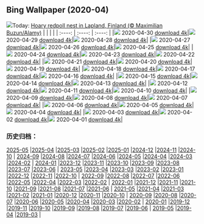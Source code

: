 ## Bing Wallpaper (2020-04)
![](http://cn.bing.com/th?id=OHR.ArcticRedpoll_EN-US5881398714_UHD.jpg&w=1000)Today: [Hoary redpoll nest in Lapland, Finland (© Maximilian Buzun/Alamy)](http://cn.bing.com/th?id=OHR.ArcticRedpoll_EN-US5881398714_UHD.jpg)
|      |      |      |
| :----: | :----: | :----: |
|![](http://cn.bing.com/th?id=OHR.ArcticRedpoll_EN-US5881398714_UHD.jpg&pid=hp&w=384&h=216&rs=1&c=4) 2020-04-30 [download 4k](http://cn.bing.com/th?id=OHR.ArcticRedpoll_EN-US5881398714_UHD.jpg)|![](http://cn.bing.com/th?id=OHR.PalouseSpring_EN-US5686949948_UHD.jpg&pid=hp&w=384&h=216&rs=1&c=4) 2020-04-29 [download 4k](http://cn.bing.com/th?id=OHR.PalouseSpring_EN-US5686949948_UHD.jpg)|![](http://cn.bing.com/th?id=OHR.SalisburyCathedral_EN-US5389036397_UHD.jpg&pid=hp&w=384&h=216&rs=1&c=4) 2020-04-28 [download 4k](http://cn.bing.com/th?id=OHR.SalisburyCathedral_EN-US5389036397_UHD.jpg)|
|![](http://cn.bing.com/th?id=OHR.SouthAmericanTapir_EN-US5286179280_UHD.jpg&pid=hp&w=384&h=216&rs=1&c=4) 2020-04-27 [download 4k](http://cn.bing.com/th?id=OHR.SouthAmericanTapir_EN-US5286179280_UHD.jpg)|![](http://cn.bing.com/th?id=OHR.RubySunset_EN-US0913610079_UHD.jpg&pid=hp&w=384&h=216&rs=1&c=4) 2020-04-26 [download 4k](http://cn.bing.com/th?id=OHR.RubySunset_EN-US0913610079_UHD.jpg)|![](http://cn.bing.com/th?id=OHR.FalklandRockhoppers_EN-US0783607730_UHD.jpg&pid=hp&w=384&h=216&rs=1&c=4) 2020-04-25 [download 4k](http://cn.bing.com/th?id=OHR.FalklandRockhoppers_EN-US0783607730_UHD.jpg)|
|![](http://cn.bing.com/th?id=OHR.MegellanicCloud_EN-US0392587311_UHD.jpg&pid=hp&w=384&h=216&rs=1&c=4) 2020-04-24 [download 4k](http://cn.bing.com/th?id=OHR.MegellanicCloud_EN-US0392587311_UHD.jpg)|![](http://cn.bing.com/th?id=OHR.KingEider_EN-US7654847363_UHD.jpg&pid=hp&w=384&h=216&rs=1&c=4) 2020-04-23 [download 4k](http://cn.bing.com/th?id=OHR.KingEider_EN-US7654847363_UHD.jpg)|![](http://cn.bing.com/th?id=OHR.KauriTree_EN-US7535687512_UHD.jpg&pid=hp&w=384&h=216&rs=1&c=4) 2020-04-22 [download 4k](http://cn.bing.com/th?id=OHR.KauriTree_EN-US7535687512_UHD.jpg)|
|![](http://cn.bing.com/th?id=OHR.GPS_EN-US1004072291_UHD.jpg&pid=hp&w=384&h=216&rs=1&c=4) 2020-04-21 [download 4k](http://cn.bing.com/th?id=OHR.GPS_EN-US1004072291_UHD.jpg)|![](http://cn.bing.com/th?id=OHR.GardenHolland_EN-US6082654561_UHD.jpg&pid=hp&w=384&h=216&rs=1&c=4) 2020-04-20 [download 4k](http://cn.bing.com/th?id=OHR.GardenHolland_EN-US6082654561_UHD.jpg)|![](http://cn.bing.com/th?id=OHR.NeistPoint_EN-US7359967278_UHD.jpg&pid=hp&w=384&h=216&rs=1&c=4) 2020-04-19 [download 4k](http://cn.bing.com/th?id=OHR.NeistPoint_EN-US7359967278_UHD.jpg)|
|![](http://cn.bing.com/th?id=OHR.VernalFalls_EN-US7280300409_UHD.jpg&pid=hp&w=384&h=216&rs=1&c=4) 2020-04-18 [download 4k](http://cn.bing.com/th?id=OHR.VernalFalls_EN-US7280300409_UHD.jpg)|![](http://cn.bing.com/th?id=OHR.AlgonquinGrouse_EN-US1800161492_UHD.jpg&pid=hp&w=384&h=216&rs=1&c=4) 2020-04-17 [download 4k](http://cn.bing.com/th?id=OHR.AlgonquinGrouse_EN-US1800161492_UHD.jpg)|![](http://cn.bing.com/th?id=OHR.NBNMSipapu_EN-US7081783490_UHD.jpg&pid=hp&w=384&h=216&rs=1&c=4) 2020-04-16 [download 4k](http://cn.bing.com/th?id=OHR.NBNMSipapu_EN-US7081783490_UHD.jpg)|
|![](http://cn.bing.com/th?id=OHR.FataMorgana_EN-US6912310006_UHD.jpg&pid=hp&w=384&h=216&rs=1&c=4) 2020-04-15 [download 4k](http://cn.bing.com/th?id=OHR.FataMorgana_EN-US6912310006_UHD.jpg)|![](http://cn.bing.com/th?id=OHR.BWFlipper_EN-US6781394552_UHD.jpg&pid=hp&w=384&h=216&rs=1&c=4) 2020-04-14 [download 4k](http://cn.bing.com/th?id=OHR.BWFlipper_EN-US6781394552_UHD.jpg)|![](http://cn.bing.com/th?id=OHR.WatChaloem_EN-US6655091903_UHD.jpg&pid=hp&w=384&h=216&rs=1&c=4) 2020-04-13 [download 4k](http://cn.bing.com/th?id=OHR.WatChaloem_EN-US6655091903_UHD.jpg)|
|![](http://cn.bing.com/th?id=OHR.EuropeanRabbitGreeting_EN-US6522640634_UHD.jpg&pid=hp&w=384&h=216&rs=1&c=4) 2020-04-12 [download 4k](http://cn.bing.com/th?id=OHR.EuropeanRabbitGreeting_EN-US6522640634_UHD.jpg)|![](http://cn.bing.com/th?id=OHR.USSDRUM_EN-US6342955990_UHD.jpg&pid=hp&w=384&h=216&rs=1&c=4) 2020-04-11 [download 4k](http://cn.bing.com/th?id=OHR.USSDRUM_EN-US6342955990_UHD.jpg)|![](http://cn.bing.com/th?id=OHR.SpiritSiblings_EN-US6114755924_UHD.jpg&pid=hp&w=384&h=216&rs=1&c=4) 2020-04-10 [download 4k](http://cn.bing.com/th?id=OHR.SpiritSiblings_EN-US6114755924_UHD.jpg)|
|![](http://cn.bing.com/th?id=OHR.UnicornoftheSea_EN-US2782700254_UHD.jpg&pid=hp&w=384&h=216&rs=1&c=4) 2020-04-09 [download 4k](http://cn.bing.com/th?id=OHR.UnicornoftheSea_EN-US2782700254_UHD.jpg)|![](http://cn.bing.com/th?id=OHR.SantoriniAerial_EN-US2668882319_UHD.jpg&pid=hp&w=384&h=216&rs=1&c=4) 2020-04-08 [download 4k](http://cn.bing.com/th?id=OHR.SantoriniAerial_EN-US2668882319_UHD.jpg)|![](http://cn.bing.com/th?id=OHR.PinkMoon_EN-US2450317197_UHD.jpg&pid=hp&w=384&h=216&rs=1&c=4) 2020-04-07 [download 4k](http://cn.bing.com/th?id=OHR.PinkMoon_EN-US2450317197_UHD.jpg)|
|![](http://cn.bing.com/th?id=OHR.CastleDay_EN-US2318801501_UHD.jpg&pid=hp&w=384&h=216&rs=1&c=4) 2020-04-06 [download 4k](http://cn.bing.com/th?id=OHR.CastleDay_EN-US2318801501_UHD.jpg)|![](http://cn.bing.com/th?id=OHR.KissimmeeFrog_EN-US2219789542_UHD.jpg&pid=hp&w=384&h=216&rs=1&c=4) 2020-04-05 [download 4k](http://cn.bing.com/th?id=OHR.KissimmeeFrog_EN-US2219789542_UHD.jpg)|![](http://cn.bing.com/th?id=OHR.Pronghorn_EN-US2087267252_UHD.jpg&pid=hp&w=384&h=216&rs=1&c=4) 2020-04-04 [download 4k](http://cn.bing.com/th?id=OHR.Pronghorn_EN-US2087267252_UHD.jpg)|
|![](http://cn.bing.com/th?id=OHR.PlaceofRainbows_EN-US1936881347_UHD.jpg&pid=hp&w=384&h=216&rs=1&c=4) 2020-04-03 [download 4k](http://cn.bing.com/th?id=OHR.PlaceofRainbows_EN-US1936881347_UHD.jpg)|![](http://cn.bing.com/th?id=OHR.PascuaFlorida_EN-US1819624171_UHD.jpg&pid=hp&w=384&h=216&rs=1&c=4) 2020-04-02 [download 4k](http://cn.bing.com/th?id=OHR.PascuaFlorida_EN-US1819624171_UHD.jpg)|![](http://cn.bing.com/th?id=OHR.CensusDay_EN-US9512023842_UHD.jpg&pid=hp&w=384&h=216&rs=1&c=4) 2020-04-01 [download 4k](http://cn.bing.com/th?id=OHR.CensusDay_EN-US9512023842_UHD.jpg)|
### 历史归档：
[2025-05](/picture/2025-05/) |[2025-04](/picture/2025-04/) |[2025-03](/picture/2025-03/) |[2025-02](/picture/2025-02/) |[2025-01](/picture/2025-01/) |[2024-12](/picture/2024-12/) |[2024-11](/picture/2024-11/) |[2024-10](/picture/2024-10/) |
[2024-09](/picture/2024-09/) |[2024-08](/picture/2024-08/) |[2024-07](/picture/2024-07/) |[2024-06](/picture/2024-06/) |[2024-05](/picture/2024-05/) |[2024-04](/picture/2024-04/) |[2024-03](/picture/2024-03/) |[2024-02](/picture/2024-02/) |
[2024-01](/picture/2024-01/) |[2023-12](/picture/2023-12/) |[2023-11](/picture/2023-11/) |[2023-10](/picture/2023-10/) |[2023-09](/picture/2023-09/) |[2023-08](/picture/2023-08/) |[2023-07](/picture/2023-07/) |[2023-06](/picture/2023-06/) |
[2023-05](/picture/2023-05/) |[2023-04](/picture/2023-04/) |[2023-03](/picture/2023-03/) |[2023-02](/picture/2023-02/) |[2023-01](/picture/2023-01/) |[2022-12](/picture/2022-12/) |[2022-11](/picture/2022-11/) |[2022-10](/picture/2022-10/) |
[2022-09](/picture/2022-09/) |[2022-08](/picture/2022-08/) |[2022-07](/picture/2022-07/) |[2022-06](/picture/2022-06/) |[2022-05](/picture/2022-05/) |[2022-04](/picture/2022-04/) |[2022-03](/picture/2022-03/) |[2022-02](/picture/2022-02/) |
[2022-01](/picture/2022-01/) |[2021-12](/picture/2021-12/) |[2021-11](/picture/2021-11/) |[2021-10](/picture/2021-10/) |[2021-09](/picture/2021-09/) |[2021-08](/picture/2021-08/) |[2021-07](/picture/2021-07/) |[2021-06](/picture/2021-06/) |
[2021-05](/picture/2021-05/) |[2021-04](/picture/2021-04/) |[2021-03](/picture/2021-03/) |[2021-02](/picture/2021-02/) |[2021-01](/picture/2021-01/) |[2020-12](/picture/2020-12/) |[2020-11](/picture/2020-11/) |[2020-10](/picture/2020-10/) |
[2020-09](/picture/2020-09/) |[2020-08](/picture/2020-08/) |[2020-07](/picture/2020-07/) |[2020-06](/picture/2020-06/) |[2020-05](/picture/2020-05/) |[2020-04](/picture/2020-04/) |[2020-03](/picture/2020-03/) |[2020-02](/picture/2020-02/) |
[2020-01](/picture/2020-01/) |[2019-12](/picture/2019-12/) |[2019-11](/picture/2019-11/) |[2019-10](/picture/2019-10/) |[2019-09](/picture/2019-09/) |[2019-08](/picture/2019-08/) |[2019-07](/picture/2019-07/) |[2019-06](/picture/2019-06/) |
[2019-05](/picture/2019-05/) |[2019-04](/picture/2019-04/) |[2019-03](/picture/2019-03/) |
